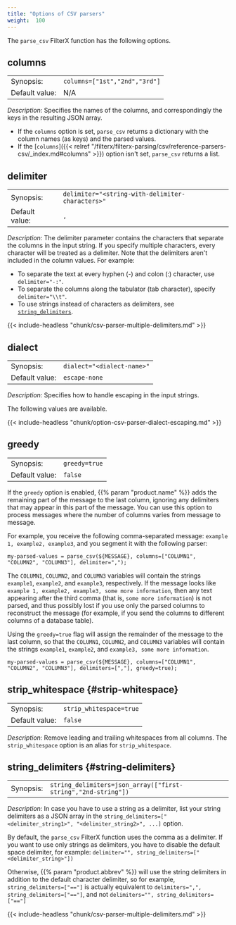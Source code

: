 ```yaml
---
title: "Options of CSV parsers"
weight:  100
---
```

<!-- This file is under the copyright of Axoflow, and licensed under Apache License 2.0, except for using the Axoflow and AxoSyslog trademarks. -->

The `parse_csv` FilterX function has the following options.

## columns

|           |                                                  |
| --------- | ------------------------------------------------ |
| Synopsis: | `columns=["1st","2nd","3rd"]` |
| Default value: | N/A |

*Description:* Specifies the names of the columns, and correspondingly the keys in the resulting JSON array.

- If the `columns` option is set, `parse_csv` returns a dictionary with the column names (as keys) and the parsed values.
- If the [`columns`]({{< relref "/filterx/filterx-parsing/csv/reference-parsers-csv/_index.md#columns" >}}) option isn't set, `parse_csv` returns a list.

## delimiter

|           |                                                  |
| --------- | ------------------------------------------------ |
| Synopsis: | `delimiter="<string-with-delimiter-characters>"` |
| Default value: | `,` |

*Description:* The delimiter parameter contains the characters that separate the columns in the input string. If you specify multiple characters, every character will be treated as a delimiter. Note that the delimiters aren't included in the column values. For example:

- To separate the text at every hyphen (-) and colon (:) character, use `delimiter="-:"`.
- To separate the columns along the tabulator (tab character), specify `delimiter="\\t"`.
- To use strings instead of characters as delimiters, see [`string_delimiters`](#string-delimiters).

{{< include-headless "chunk/csv-parser-multiple-delimiters.md" >}}

## dialect

|           |                                                 |
| --------- | ----------------------------------------------- |
| Synopsis: | `dialect="<dialect-name>"` |
| Default value: | `escape-none` |

*Description:* Specifies how to handle escaping in the input strings.

The following values are available.

{{< include-headless "chunk/option-csv-parser-dialect-escaping.md" >}}

## greedy

|           |                                                                                           |
| --------- | ----------------------------------------------------------------------------------------- |
| Synopsis: | `greedy=true` |
| Default value: | `false` |

If the `greedy` option is enabled, {{% param "product.name" %}} adds the remaining part of the message to the last column, ignoring any delimiters that may appear in this part of the message. You can use this option to process messages where the number of columns varies from message to message.

For example, you receive the following comma-separated message: `example 1, example2, example3`, and you segment it with the following parser:

```shell
my-parsed-values = parse_csv(${MESSAGE}, columns=["COLUMN1", "COLUMN2", "COLUMN3"], delimiter=",");
```

The `COLUMN1`, `COLUMN2`, and `COLUMN3` variables will contain the strings `example1`, `example2`, and `example3`, respectively. If the message looks like `example 1, example2, example3, some more information`, then any text appearing after the third comma (that is, `some more information`) is not parsed, and thus possibly lost if you use only the parsed columns to reconstruct the message (for example, if you send the columns to different columns of a database table).

Using the `greedy=true` flag will assign the remainder of the message to the last column, so that the `COLUMN1`, `COLUMN2`, and `COLUMN3` variables will contain the strings `example1`, `example2`, and `example3, some more information`.

```shell
my-parsed-values = parse_csv(${MESSAGE}, columns=["COLUMN1", "COLUMN2", "COLUMN3"], delimiters=[","], greedy=true);
```

## strip_whitespace {#strip-whitespace}

|           |                                                                                           |
| --------- | ----------------------------------------------------------------------------------------- |
| Synopsis: | `strip_whitespace=true` |
| Default value: | `false` |

*Description:* Remove leading and trailing whitespaces from all columns. The `strip_whitespace` option is an alias for `strip_whitespace`.

## string_delimiters {#string-delimiters}

|           |                                                  |
| --------- | ------------------------------------------------ |
| Synopsis: | `string_delimiters=json_array(["first-string","2nd-string"])` |

*Description:* In case you have to use a string as a delimiter, list your string delimiters as a JSON array in the `string_delimiters=["<delimiter_string1>", "<delimiter_string2>", ...]` option.

By default, the `parse_csv` FilterX function uses the comma as a delimiter. If you want to use only strings as delimiters, you have to disable the default space delimiter, for example: `delimiter="", string_delimiters=["<delimiter_string>"])`

Otherwise, {{% param "product.abbrev" %}} will use the string delimiters in addition to the default character delimiter, so for example, `string_delimiters=["=="]` is actually equivalent to `delimiters=",", string_delimiters=["=="]`, and not `delimiters="", string_delimiters=["=="]`

{{< include-headless "chunk/csv-parser-multiple-delimiters.md" >}}
